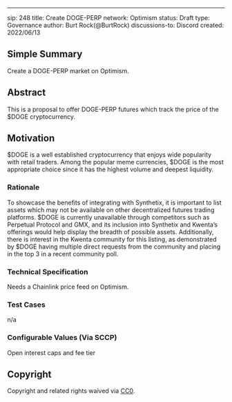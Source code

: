 ---
sip: 248
title: Create DOGE-PERP
network:  Optimism 
status: Draft
type: Governance
author: Burt Rock(@BurtRock)
discussions-to: Discord
created: 2022/06/13

## Simple Summary

Create a DOGE-PERP market on Optimism.

## Abstract

This is a proposal to offer DOGE-PERP futures which track the price of the $DOGE cryptocurrency.

## Motivation

$DOGE is a well established cryptocurrency that enjoys wide popularity with retail traders. Among the popular meme currencies, $DOGE is the most appropriate choice since it has the highest volume and deepest liquidity.

### Rationale

To showcase the benefits of integrating with Synthetix, it is important to list assets which may not be available on other decentralized futures trading platforms. $DOGE is currently unavailable through competitors such as Perpetual Protocol and GMX, and its inclusion into Synthetix and Kwenta’s offerings would help display the breadth of possible assets.
Additionally, there is interest in the Kwenta community for this listing, as demonstrated by $DOGE having multiple direct requests from the community and placing in the top 3 in a recent community poll.

### Technical Specification

Needs a Chainlink price feed on Optimism.

### Test Cases

n/a

### Configurable Values (Via SCCP)

Open interest caps and fee tier


## Copyright

Copyright and related rights waived via [CC0](https://creativecommons.org/publicdomain/zero/1.0/).
